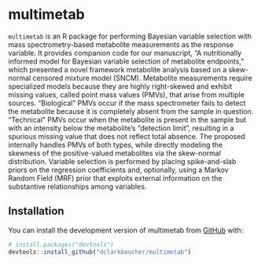 
<!-- README.md is generated from README.Rmd. Please edit that file -->

# multimetab

<!-- badges: start -->

<!-- badges: end -->

`multimetab` is an R package for performing Bayesian variable selection
with mass spectrometry-based metabolite measurements as the response
variable. It provides companion code for our manuscript, “A
nutritionally informed model for Bayesian variable selection of
metabolite endpoints,” which presented a novel framework metabolite
analysis based on a skew-normal censored mixture model (SNCM).
Metabolite measurements require specialized models because they are
highly right-skewed and exhibit missing values, called point mass values
(PMVs), that arise from multiple sources. “Biological” PMVs occur if the
mass spectrometer fails to detect the metabolite because it is
completely absent from the sample in question. “Technical” PMVs occur
when the metabolite is present in the sample but with an intensity below
the metabolite’s “detection limit”, resulting in a spurious missing
value that does not reflect total absence. The proposed internally
handles PMVs of both types, while directly modeling the skewness of the
positive-valued metabolites via the skew-normal distribution. Variable
selection is performed by placing spike-and-slab priors on the
regression coefficients and, optionally, using a Markov Random Field
(MRF) prior that exploits external information on the substantive
relationships among variables.

## Installation

You can install the development version of multimetab from
[GitHub](https://github.com/) with:

``` r
# install.packages("devtools")
devtools::install_github("dclarkboucher/multimetab")
```
